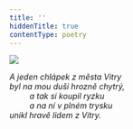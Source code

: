 ```yaml
---
title: ''
hiddenTitle: true
contentType: poetry
---
```


<section>

![](../Images/054.jpg)

_A jeden chlápek z města Vitry  
byl na mou duši hrozně chytrý,  
         a tak si koupil ryzku  
         a na ní v plném trysku  
unikl hravě lidem z Vitry._

</section>
